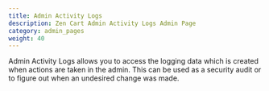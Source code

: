 ```yaml
---
title: Admin Activity Logs 
description: Zen Cart Admin Activity Logs Admin Page 
category: admin_pages
weight: 40 
---
```


Admin Activity Logs allows you to access the logging data which is 
created when actions are taken in the admin.  This can be used as a 
security audit or to figure out when an undesired change was made. 

